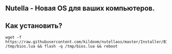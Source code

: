 ## Nutella - Новая OS для ваших компьютеров.
## Как установить?


	wget -f https://raw.githubusercontent.com/kildoom/nutellaos/master/Installer/BIOS.lua /tmp/bios.lua && flash -q /tmp/bios.lua && reboot

